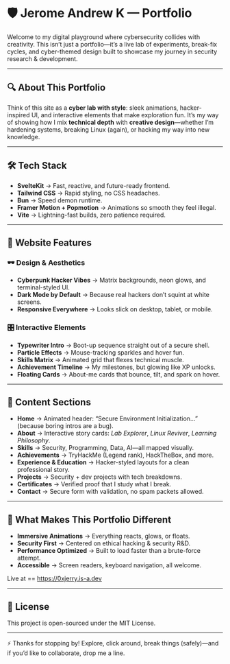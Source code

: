 # 🛡️ Jerome Andrew K — Portfolio  

Welcome to my digital playground where cybersecurity collides with creativity. This isn’t just a portfolio—it’s a live lab of experiments, break-fix cycles, and cyber-themed design built to showcase my journey in security research & development.  

---

## 🔍 About This Portfolio  

Think of this site as a **cyber lab with style**: sleek animations, hacker-inspired UI, and interactive elements that make exploration fun. It’s my way of showing how I mix **technical depth** with **creative design**—whether I’m hardening systems, breaking Linux (again), or hacking my way into new knowledge.  

---

## 🛠️ Tech Stack  

- **SvelteKit** → Fast, reactive, and future-ready frontend.  
- **Tailwind CSS** → Rapid styling, no CSS headaches.  
- **Bun** → Speed demon runtime.  
- **Framer Motion + Popmotion** → Animations so smooth they feel illegal.  
- **Vite** → Lightning-fast builds, zero patience required.  

---

## 🎨 Website Features  

### 🕶️ Design & Aesthetics  
- **Cyberpunk Hacker Vibes** → Matrix backgrounds, neon glows, and terminal-styled UI.  
- **Dark Mode by Default** → Because real hackers don’t squint at white screens.  
- **Responsive Everywhere** → Looks slick on desktop, tablet, or mobile.  

### 🎛️ Interactive Elements  
- **Typewriter Intro** → Boot-up sequence straight out of a secure shell.  
- **Particle Effects** → Mouse-tracking sparkles and hover fun.  
- **Skills Matrix** → Animated grid that flexes technical muscle.  
- **Achievement Timeline** → My milestones, but glowing like XP unlocks.  
- **Floating Cards** → About-me cards that bounce, tilt, and spark on hover.  

---

## 📂 Content Sections  

- **Home** → Animated header: “Secure Environment Initialization…” (because boring intros are a bug).  
- **About** → Interactive story cards: *Lab Explorer*, *Linux Reviver*, *Learning Philosophy*.  
- **Skills** → Security, Programming, Data, AI—all mapped visually.  
- **Achievements** → TryHackMe (Legend rank), HackTheBox, and more.  
- **Experience & Education** → Hacker-styled layouts for a clean professional story.  
- **Projects** → Security + dev projects with tech breakdowns.  
- **Certificates** → Verified proof that I study what I break.  
- **Contact** → Secure form with validation, no spam packets allowed.  

---

## 🌟 What Makes This Portfolio Different  

- **Immersive Animations** → Everything reacts, glows, or floats.  
- **Security First** → Centered on ethical hacking & security R&D.  
- **Performance Optimized** → Built to load faster than a brute-force attempt.  
- **Accessible** → Screen readers, keyboard navigation, all welcome.

Live at == https://0xjerry.is-a.dev

---

## 📜 License  

This project is open-sourced under the MIT License.  

---

⚡ Thanks for stopping by! Explore, click around, break things (safely)—and if you’d like to collaborate, drop me a line.  
